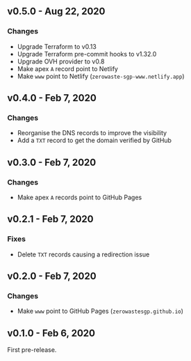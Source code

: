 ## v0.5.0 - Aug 22, 2020

### Changes

* Upgrade Terraform to v0.13
* Upgrade Terraform pre-commit hooks to v1.32.0
* Upgrade OVH provider to v0.8
* Make apex `A` record point to Netlify
* Make `www` point to Netlify (`zerowaste-sgp-www.netlify.app`)

## v0.4.0 - Feb 7, 2020

### Changes

* Reorganise the DNS records to improve the visibility
* Add a `TXT` record to get the domain verified by GitHub

## v0.3.0 - Feb 7, 2020

### Changes

* Make apex `A` records point to GitHub Pages

## v0.2.1 - Feb 7, 2020

### Fixes

* Delete `TXT` records causing a redirection issue

## v0.2.0 - Feb 7, 2020

### Changes

* Make `www` point to GitHub Pages (`zerowastesgp.github.io`)

## v0.1.0 - Feb 6, 2020

First pre-release.
